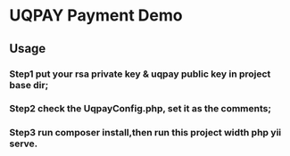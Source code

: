 # UQPAY Payment Demo

## Usage
### Step1 put your rsa private key & uqpay public key in project base dir;
### Step2 check the UqpayConfig.php, set it as the comments;
### Step3 run composer install,then run this project width php yii serve.
